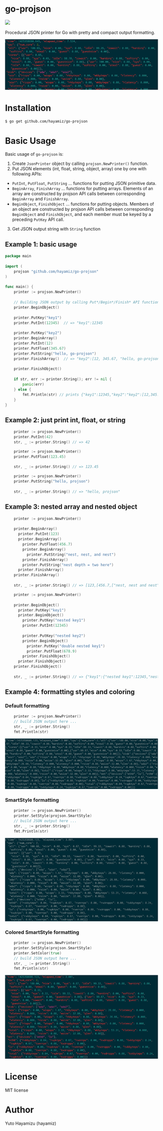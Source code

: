 # go-projson

[<img src="https://travis-ci.org/hayamiz/go-projson.svg?branch=master" />](https://travis-ci.org/hayamiz/go-projson)

Procedural JSON printer for Go with pretty and compact output formatting.

![projson sample output](https://raw.githubusercontent.com/hayamiz/go-projson/master/misc/sample-output.png)

# Installation

```
$ go get github.com/hayamiz/go-projson
```

# Basic Usage

Basic usage of `go-projson` is:

1. Create `JsonPrinter` object by calling `projson.NewPrinter()` function.
2. Put JSON elements (int, float, string, object, array) one by one with following APIs:
  - `PutInt`, `PutFloat`, `PutString` ... functions for putting JSON primitive data.
  - `BeginArray`, `FinishArray` ... functions for putting arrays. Elements of an array are constructed by projson API calls between corresponding `BeginArray` and `FinishArray`.
  - `BeginObject`, `FinishObject` ... functions for putting objects. Members of an object are constructed by projson API calls between corresponding `BeginObject` and `FinishObject`, and each member must be keyed by a preceding `PutKey` API call.
3. Get JSON output string with `String` function

## Example 1: basic usage

```go
package main

import (
    projson "github.com/hayamiz/go-projson"
)

func main() {
    printer := projson.NewPrinter()

    // Building JSON output by calling Put*/Begin*/Finish* API functions
    printer.BeginObject()

    printer.PutKey("key1")
    printer.PutInt(12345)  // => "key1":12345

    printer.PutKey("key2")
    printer.BeginArray()
    printer.PutInt(12)
    printer.PutFloat(345.67)
    printer.PutString("hello, go-projson")
    printer.FinishArray()  // => "key2":[12, 345.67, "hello, go-projson"]

    printer.FinishObject()

    if str, err := printer.String(); err != nil {
        panic(err)
    } else {
        fmt.Println(str) // prints {"key1":12345,"key2":"key2":[12,345.67,"hello, go-projson"]}
    }
}
```

## Example 2: just print int, float, or string

```go
    printer := projson.NewPrinter()
    printer.PutInt(42)
    str, _ := printer.String() // => 42
```

```go
    printer := projson.NewPrinter()
    printer.PutFloat(123.45)

    str, _ := printer.String() // => 123.45
```

```go
    printer := projson.NewPrinter()
    printer.PutString("hello, projson")

    str, _ := printer.String() // => "hello, projson"
```

## Example 3: nested array and nested object

```go
    printer := projson.NewPrinter()

    printer.BeginArray()
      printer.PutInt(123)
      printer.BeginArray()
        printer.PutFloat(456.7)
        printer.BeginArray()
          printer.PutString("nest, nest, and nest")
        printer.FinishArray()
        printer.PutString("nest depth = two here")
      printer.FinishArray()
    printer.FinishArray()

    str, _ := printer.String() // => [123,[456.7,["nest, nest and nest"],"nest depth = two here"]]
```

```go
    printer := projson.NewPrinter()

    printer.BeginObject()
      printer.PutKey("key1")
      printer.BeginObject()
        printer.PutKey("nested key1")
        printer.PutInt(12345)

        printer.PutKey("nested key2")
        printer.BeginObject()
          printer.PutKey("double nested key1")
          printer.PutFloat(678.9)
        printer.FinishObject()
      printer.FinishObject()
    printer.FinishObject()

    str, _ := printer.String() // => {"key1":{"nested key1":12345,"nested key2":{"double nested key1":678.9}}}
```

## Example 4: formatting styles and coloring

### Default formatting

```go
    printer := projson.NewPrinter()
    // build JSON output here ...
    str, _ := printer.String()
    fmt.Println(str)
```

![default output formatting](https://raw.githubusercontent.com/hayamiz/go-projson/master/misc/default-output.png)

### SmartStyle formatting

```go
    printer := projson.NewPrinter()
    printer.SetStyle(projson.SmartStyle)
    // build JSON output here ...
    str, _ := printer.String()
    fmt.Println(str)
```

![SmartStyle output formatting](https://raw.githubusercontent.com/hayamiz/go-projson/master/misc/smart-output.png)

### Colored SmartStyle formatting

```go
    printer := projson.NewPrinter()
    printer.SetStyle(projson.SmartStyle)
    printer.SetColor(true)
    // build JSON output here ...
    str, _ := printer.String()
    fmt.Println(str)
```

![Colored SmartStyle output formatting](https://raw.githubusercontent.com/hayamiz/go-projson/master/misc/smart-color-output.png)


# License

MIT license

# Author

Yuto Hayamizu (hayamiz)
